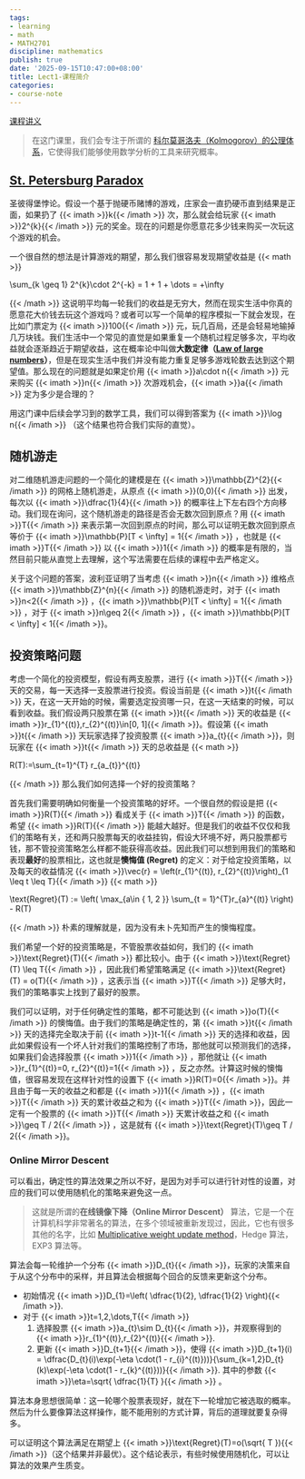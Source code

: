 ```yaml
---
tags:
- learning
- math
- MATH2701
discipline: mathematics
publish: true
date: '2025-09-15T10:47:00+08:00'
title: Lect1-课程简介
categories:
- course-note
---
```

[课程讲义](https://chihaozhang.com/teaching/Prob2025/lectures/lec1/lec1.html)

> 在这门课里，我们会专注于所谓的 [科尔莫哥洛夫（Kolmogorov）的公理体系](https://en.wikipedia.org/wiki/Probability_axioms)，它使得我们能够使用数学分析的工具来研究概率。

## [St. Petersburg Paradox](https://en.wikipedia.org/wiki/St._Petersburg_paradox)

圣彼得堡悖论。假设一个基于抛硬币赌博的游戏，庄家会一直扔硬币直到结果是正面，如果扔了 {{< imath >}}k{{< /imath >}} 次，那么就会给玩家 {{< imath >}}2^{k}{{< /imath >}} 元的奖金。现在的问题是你愿意花多少钱来购买一次玩这个游戏的机会。

一个很自然的想法是计算游戏的期望，那么我们很容易发现期望收益是
{{< math >}}

\sum_{k \geq  1} 2^{k}\cdot 2^{-k} = 1 + 1 + \dots = +\infty

{{< /math >}}
这说明平均每一轮我们的收益是无穷大，然而在现实生活中你真的愿意花大价钱去玩这个游戏吗？或者可以写一个简单的程序模拟一下就会发现，在比如门票定为 {{< imath >}}100{{< /imath >}} 元，玩几百局，还是会轻易地输掉几万块钱。我们生活中一个常见的直觉是如果重复一个随机过程足够多次，平均收益就会逐渐趋近于期望收益，这在概率论中叫做**大数定律（[Law of large numbers](https://en.wikipedia.org/wiki/Law_of_large_numbers)）**，但是在现实生活中我们并没有能力重复足够多游戏轮数去达到这个期望值。那么现在的问题就是如果定价用 {{< imath >}}a\cdot n{{< /imath >}} 元来购买 {{< imath >}}n{{< /imath >}} 次游戏机会，{{< imath >}}a{{< /imath >}} 定为多少是合理的？

用这门课中后续会学习到的数学工具，我们可以得到答案为 {{< imath >}}\log n{{< /imath >}} （这个结果也符合我们实际的直觉）。

## 随机游走

对二维随机游走问题的一个简化的建模是在 {{< imath >}}\mathbb{Z}^{2}{{< /imath >}} 的网格上随机游走，从原点 {{< imath >}}(0,0){{< /imath >}} 出发，每次以 {{< imath >}}\dfrac{1}{4}{{< /imath >}} 的概率往上下左右四个方向移动。我们现在询问，这个随机游走的路径是否会无数次回到原点？用 {{< imath >}}T{{< /imath >}} 来表示第一次回到原点的时间，那么可以证明无数次回到原点等价于 {{< imath >}}\mathbb{P}[T < \infty] = 1{{< /imath >}} ，也就是 {{< imath >}}T{{< /imath >}} 以 {{< imath >}}1{{< /imath >}} 的概率是有限的，当然目前只能从直觉上去理解，这个写法需要在后续的课程中去严格定义。

关于这个问题的答案，波利亚证明了当考虑 {{< imath >}}n{{< /imath >}} 维格点 {{< imath >}}\mathbb{Z}^{n}{{< /imath >}} 的随机游走时，对于 {{< imath >}}n<2{{< /imath >}} ，{{< imath >}}\mathbb{P}[T < \infty] = 1{{< /imath >}} ，对于 {{< imath >}}n\geq 2{{< /imath >}} ，{{< imath >}}\mathbb{P}[T < \infty] < 1{{< /imath >}}。

## 投资策略问题

考虑一个简化的投资模型，假设有两支股票，进行 {{< imath >}}T{{< /imath >}} 天的交易，每一天选择一支股票进行投资。假设当前是 {{< imath >}}t{{< /imath >}} 天，在这一天开始的时候，需要选定投资哪一只，在这一天结束的时候，可以看到收益。我们假设两只股票在第 {{< imath >}}t{{< /imath >}} 天的收益是 {{< imath >}}r_{1}^{(t)},r_{2}^{(t)}\in[0, 1]{{< /imath >}}。假设第 {{< imath >}}t{{< /imath >}} 天玩家选择了投资股票 {{< imath >}}a_{t}{{< /imath >}}，则玩家在 {{< imath >}}t{{< /imath >}} 天的总收益是
{{< math >}}

R(T):=\sum_{t=1}^{T} r_{a_{t}}^{(t)}

{{< /math >}}
那么我们如何选择一个好的投资策略？

首先我们需要明确如何衡量一个投资策略的好坏。一个很自然的假设是把 {{< imath >}}R(T){{< /imath >}} 看成关于 {{< imath >}}T{{< /imath >}} 的函数，希望 {{< imath >}}R(T){{< /imath >}} 能越大越好。但是我们的收益不仅仅和我们的策略有关，还和两只股票每天的收益挂钩，假设大环境不好，两只股票都亏钱，那不管投资策略怎么样都不能获得高收益。因此我们可以想到用我们的策略和表现**最好**的股票相比，这也就是**懊悔值 (Regret)** 的定义：对于给定投资策略，以及每天的收益情况 {{< imath >}}\vec{r} = \left(r_{1}^{(t)}, r_{2}^{(t)}\right)_{1 \leq t \leq T}{{< /imath >}}
{{< math >}}

\text{Regret}(T) := \left( \max_{a\in \{ 1, 2 \}} \sum_{t = 1}^{T}r_{a}^{(t)} \right) - R(T)

{{< /math >}}
朴素的理解就是，因为没有未卜先知而产生的懊悔程度。

我们希望一个好的投资策略是，不管股票收益如何，我们的 {{< imath >}}\text{Regret}(T){{< /imath >}} 都比较小。由于 {{< imath >}}\text{Regret}(T) \leq T{{< /imath >}} ，因此我们希望策略满足 {{< imath >}}\text{Regret}(T) = o(T){{< /imath >}} ，这表示当 {{< imath >}}T{{< /imath >}} 足够大时，我们的策略事实上找到了最好的股票。

我们可以证明，对于任何确定性的策略，都不可能达到 {{< imath >}}o(T){{< /imath >}} 的懊悔值。由于我们的策略是确定性的，第 {{< imath >}}t{{< /imath >}} 天的选择完全取决于前 {{< imath >}}t-1{{< /imath >}} 天的选择和收益，因此如果假设有一个坏人针对我们的策略控制了市场，那他就可以预测我们的选择，如果我们会选择股票 {{< imath >}}1{{< /imath >}} ，那他就让 {{< imath >}}r_{1}^{(t)}=0, r_{2}^{(t)}=1{{< /imath >}} ，反之亦然。计算这时候的懊悔值，很容易发现在这样针对性的设置下 {{< imath >}}R(T)=0{{< /imath >}}。并且由于每一天的收益之和都是 {{< imath >}}1{{< /imath >}} ，{{< imath >}}T{{< /imath >}} 天的累计收益之和为 {{< imath >}}T{{< /imath >}}，因此一定有一个股票的 {{< imath >}}T{{< /imath >}} 天累计收益之和 {{< imath >}}\geq T / 2{{< /imath >}} ，这是就有 {{< imath >}}\text{Regret}(T)\geq T / 2{{< /imath >}}。

### Online Mirror Descent

可以看出，确定性的算法效果之所以不好，是因为对手可以进行针对性的设置，对应的我们可以使用随机化的策略来避免这一点。

>这就是所谓的**在线镜像下降（Online Mirror Descent）** 算法，它是一个在计算机科学非常著名的算法，在多个领域被重新发现过，因此，它也有很多其他的名字，比如 [Multiplicative weight update method](https://en.wikipedia.org/wiki/Multiplicative_weight_update_method)，Hedge 算法，EXP3 算法等。

算法会每一轮维护一个分布 {{< imath >}}D_{t}{{< /imath >}}，玩家的决策来自于从这个分布中的采样，并且算法会根据每个回合的反馈来更新这个分布。

- 初始情况 {{< imath >}}D_{1}=\left( \dfrac{1}{2}, \dfrac{1}{2} \right){{< /imath >}}.
- 对于 {{< imath >}}t=1,2,\dots,T{{< /imath >}} 
	1. 选择股票 {{< imath >}}a_{t}\sim D_{t}{{< /imath >}}，并观察得到的 {{< imath >}}r_{1}^{(t)},r_{2}^{(t)}{{< /imath >}}.
	2. 更新 {{< imath >}}D_{t+1}{{< /imath >}}，使得 {{< imath >}}D_{t+1}(i) = \dfrac{D_{t}(i)\exp(-\eta \cdot(1 - r_{i}^{(t)}))}{\sum_{k=1,2}D_{t}(k)\exp(-\eta \cdot(1 - r_{k}^{(t)}))}{{< /imath >}}.
其中的参数 {{< imath >}}\eta=\sqrt{ \dfrac{1}{T} }{{< /imath >}} 。

算法本身思想很简单：这一轮哪个股票表现好，就在下一轮增加它被选取的概率。然后为什么要像算法这样操作，能不能用别的方式计算，背后的道理就要复杂得多。

可以证明这个算法满足在期望上 {{< imath >}}\text{Regret}(T)=o(\sqrt{ T }){{< /imath >}}（这个结果并非最优）。这个结论表示，有些时候使用随机化，可以让算法的效果产生质变。